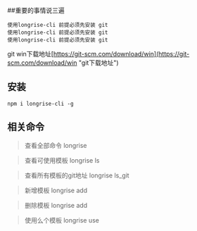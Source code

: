 ##重要的事情说三遍

	使用longrise-cli 前提必须先安装 git
	使用longrise-cli 前提必须先安装 git
	使用longrise-cli 前提必须先安装 git
git win下载地址[https://git-scm.com/download/win](https://git-scm.com/download/win "git下载地址")

## 安装
	npm i longrise-cli -g

## 相关命令
> 查看全部命令 longrise

> 查看可使用模板 longrise ls

> 查看所有模板的git地址 longrise ls_git

> 新增模板 longrise add

> 删除模板 longrise add <name>

> 使用么个模板 longrise use <template> (longrise use React-BBW)
`
 这个过程其实就是在github上面克隆项目到本地，所以使用的时候请务必先安装git
`
## 模板后续会持续更新，请实时关注



